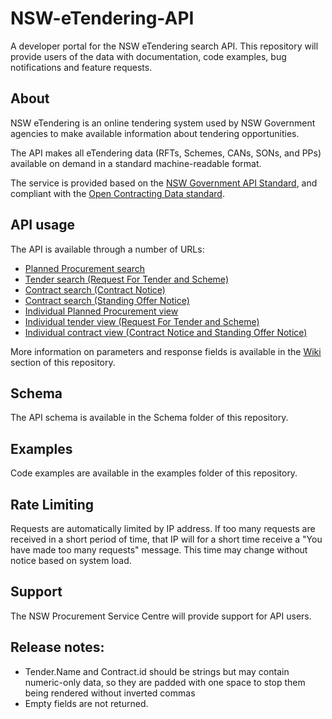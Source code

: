 # NSW-eTendering-API
A developer portal for the NSW eTendering search API.  This repository will provide users of the data with documentation, code examples, bug notifications and feature requests.

## About
NSW eTendering is an online tendering system used by NSW Government agencies to make available information about tendering opportunities.

The API makes all eTendering data (RFTs, Schemes, CANs, SONs, and PPs) available on demand in a standard machine-readable format.

The service is provided based on the [NSW Government API Standard](https://www.finance.nsw.gov.au/ict/resources/api-standard), and compliant with the [Open Contracting Data standard](https://github.com/open-contracting/standard).  

## API usage
The API is available through a number of URLs:
- [Planned Procurement search](https://tenders.nsw.gov.au/?event=public.api.planning.search)
- [Tender search (Request For Tender and Scheme)](https://tenders.nsw.gov.au/?event=public.api.tender.search)
- [Contract search (Contract Notice)](https://tenders.nsw.gov.au/?event=public.api.contract.search&type=cnEvent)
- [Contract search (Standing Offer Notice)](https://tenders.nsw.gov.au/?event=public.api.contract.search&type=sonEvent)
- [Individual Planned Procurement view](https://tenders.nsw.gov.au/?event=public.api.planning.view&PlannedProcurementUUID=6C713846-F502-9A2E-DAEAF329346BA226)
- [Individual tender view (Request For Tender and Scheme)](https://tenders.nsw.gov.au/?event=public.api.tender.view&RFTUUID=AB473223-0E1B-F452-69D9899F409F6FAE)
- [Individual contract view (Contract Notice and Standing Offer Notice)](https://tenders.nsw.gov.au/?event=public.api.contract.view&CNUUID=D3D64056-DDCE-933B-DA1E77914452D4B1)

More information on parameters and response fields is available in the [Wiki](https://github.com/NSW-eTendering/NSW-eTendering-API/wiki) section of this repository.

 
## Schema
The API schema is available in the Schema folder of this repository.

## Examples
Code examples are available in the examples folder of this repository.

## Rate Limiting
Requests are automatically limited by IP address.  If too many requests are received in a short period of time, that IP will for a short time receive a "You have made too many requests" message.  This time may change without notice based on system load.

## Support
The NSW Procurement Service Centre will provide support for API users.

## Release notes:
- Tender.Name and Contract.id should be strings but may contain numeric-only data, so they are padded with one space to stop them being rendered without inverted commas
- Empty fields are not returned.

